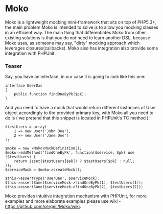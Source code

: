 # Moko

Moko is a lightweight mocking mini-framework that sits on top of PHP5.3+, the main problem
Moko is intended to solve is to allow you mocking classes in an efficient way. The main thing
that differentiates Moko from other existing solutions is that you do not need to learn another DSL, because Moko uses, as someone may say, "dirty" mocking approach which leverages closures(callbacks). Moko also has integration also provide some integration with PHPUnit.

### Teaser

Say, you have an interface, in our case it is going to look like this one:

```
interface UserDao
{
    public function findOneByPk($pk);
}
```

And you need to have a mock that would return different instances of User object accordingly to the provided primary key, with Moko all you need to do is ( we pretend that this snippet is located in PHPUnit's TC method ):

```
$testUsers = array(
    1 => new User('John Doe'),
    2 => new User('Jane Doe')
);

$moko = new \Moko\MockDefinition();
$moko->addMethod('findOneByPk', function($service, $pk) use ($testUsers) {
    return isset($testUsers[$pk]) ? $testUsers[$pk] : null;
});
$serviceMock = $moko->createMock();

$this->assertType('UserDao', $serviceMock);
$this->assertSame($serviceMock->findOneByPk(1), $testUsers[1]);
$this->assertSame($serviceMock->findOneByPk(2), $testUsers[2]);
```

Moko provides intuitive integration mechanism with PHPUnit, for more examples and more elaborate examples please 
use wiki - https://github.com/sergeil/Moko/wiki.